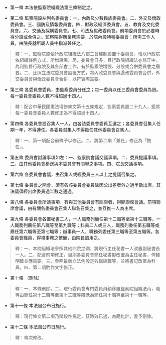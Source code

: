 * 第一條 本法依監察院組織法第三條制定之。

* 第二條 監察院設左列各委員會：一、內政及少數民族委員會。二、外交及僑政委員會。三、國防及情報委員會。四、財政及經濟委員會。五、教育及文化委員會。六、交通及採購委員會。七、司法及獄政委員會。前項委員會於必要時得分設或合併之。監察院得應業務需要，於院內設特種委員會；所需工作人員，由院長就所屬人員中指派兼任之。

> 釋：一、監察院原依行政院組織法八部二會建制設置十委員會，惟以行政院依組織條例方式，所增設署、局、委員會日多，且行政院組織法亦修正中，為利監督行政院及其各部會工作，有於監察院增設、分設或合併委員會之需要。二、比照立法院委員會設置方式，將內政委員會與邊政委員會合併，外交委員會與僑政委員會合併，以符實際需要。

* 第三條 各委員會委員，由監察委員分任之；每一委員以任三委員會委員為限。每一委員會委員人數不得超過十四人。

> 釋：配合中華民國憲法增修條文第十五條規定，監察委員置二十九人，爰將每一委員會委員人數修正為不得超過十四人。

* 第四條 各委員會設召集人一人，由各該委員會委員互選之；各委員會召集人任期一年，不得連任。各委員召集人不得擔任其他委員會召集人。

> 釋：一、第一項配合前條予以修正。二、將第二項「兼任」修正為「擔任」。

* 第五條 委員會討論事項如左：一、監察院會議交議事項。二、委員提議事項。三、由其他委員會移送與本委員會有關聯之事項。四、院長交議事項。

* 第六條 各委員會會議，由召集人或經委員三人以上之提議召集之。

* 第七條 委員會之開會，須有各該委員會委員除因公出差者外之過半數出席，其決議須經出席委員過半數之通過。

* 第八條 各委員會所議事項，有與其他委員會有關聯者，得開聯席會議。前項聯席會議，由有關各委員會召集人聯名召集之，並互推一人為主席。

* 第九條 各委員會各置秘書二人，一人職務列簡任第十二職等至第十三職等，一人職務列薦任第八職等至第九職等；科員二人或三人，職務列委任第五職等或薦任第六職等至第七職等；辦事員一人，職務列委任第三職等至第五職等。各委員會職員，得視事務之繁簡，由院長調用之。

> 釋：一、本院組織法參照其他四院之例，將現行主任秘書一人改置副秘書長一人。二、配合前項修正，目刖各委員會簡任秘書擬改置為主任秘書，俾臻明確並應需要。三、參照最新立法例設定各職級職等，並將書記改置為科員。四、第二項酌作文字修正。

* 第十條 （刪除）

> 釋：一、本條刪除。二、現行委員會專門委員員額移置監察院組織法內，職等由簡任第十二職等至第十三職等降低為簡任第十職等至第十一職等。

* 第十一條 本法自公布日施行。

> 釋：現行條文第二項乃階段性規定，茲時效已過，為簡化計，爰予刪除。

* 第十二條 本法自公布日施行。

> 釋：條次修改。

